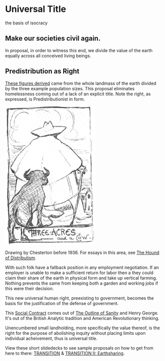 # Universal Title
the basis of isocracy

## Make our societies civil again. 
In proposal, in order to witness this end, we divide the value of the earth equally across all conceived living beings.

## Predistribution as Right
[These figures derived](https://gist.github.com/kuttaineh/8b7830a1a3e0f10467b90cd3049424d4) came from the whole landmass of the earth divided by the three example population sizes. This proposal eliminates homelessness coming out of a lack of an explicit title. Note the right, as expressed, is Predistributionist in form.

![Three acres and a cow](Three_acres_and_a_cow.jpeg)

Drawing by Chesterton before 1936. For essays in this area, see [The Hound of Distributism](https://www.chesterton.org/store/product/hound-of-distributism/).

With such folk have a fallback position in any employment negotiation. If an employer is unable to make a sufficient return for labor then a they could claim their share of the earth in physical form and take up vertical farming. Nothing prevents the same from keeping both a garden and working jobs if this were their decision.

This new universal human right, preexisting to government, becomes the basis for the justification of the defense of government.

This [Social Contract](https://github.com/kuttaineh/unknotted#how-shall-the-social-contract-be-defined) comes out of [The Outline of Sanity](https://archive.org/details/theoutlineofsanity) and Henry George. It's out of the British Analytic tradition and American Revolutionary thinking.

Unencumbered small landholding, more specifically the value thereof, is the right for the purpose of abolishing inquity without placing limits upon individual acheivement, thus is universal title.

View these short slidedecks to see sample proposals on how to get from here to there: [TRANSITION](https://www.dropbox.com/s/e5saemk5ean6q4l/TRANSITION.pptx?dl=0) & [TRANSITION II: Earthsharing](https://www.dropbox.com/s/x7fguox3i251sku/TRANSITION_II.pptx?dl=0).
